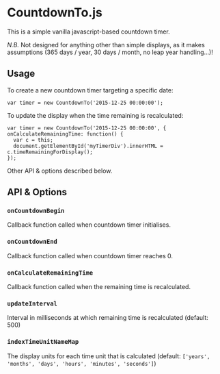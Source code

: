 # CountdownTo.js

This is a simple vanilla javascript-based countdown timer.

*N.B.* Not designed for anything other than simple displays, as it makes assumptions (365 days / year, 30 days / month, no leap year handling...)!


## Usage

To create a new countdown timer targeting a specific date:
```
var timer = new CountdownTo('2015-12-25 00:00:00');
```

To update the display when the time remaining is recalculated:
```
var timer = new CountdownTo('2015-12-25 00:00:00', { onCalculateRemainingTime: function() {
  var c = this;
  document.getElementById('myTimerDiv').innerHTML = c.timeRemainingForDisplay();
});
```

Other API & options described below.


## API & Options

### `onCountdownBegin`
Callback function called when countdown timer initialises.

### `onCountdownEnd`
Callback function called when countdown timer reaches 0.

### `onCalculateRemainingTime`
Callback function called when the remaining time is recalculated.

### `updateInterval`
Interval in milliseconds at which remaining time is recalculated (default: 500)

### `indexTimeUnitNameMap`
The display units for each time unit that is calculated (default: `['years', 'months', 'days', 'hours', 'minutes', 'seconds']`)